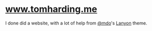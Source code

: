 # www.tomharding.me

I done did a website, with a lot of help from [@mdo](http://www.twitter.com/mdo)'s [Lanyon](http://lanyon.getpoole.com) theme.

